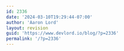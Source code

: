 ```yaml
---
id: 2336
date: '2024-03-10T19:29:44-07:00'
author: 'Aaron Lord'
layout: revision
guid: 'https://www.devlord.io/blog/?p=2336'
permalink: '/?p=2336'
---
```


<p class="mobile-photo"><a href="https://www.devlord.io/blog/wp-content/uploads/2011/10/photo-781537.jpg"><img src="/blog/wp-content/uploads/2011/10/photo-781537.jpg?w=300" border="0" alt="" /></a></p><div class="blogger-post-footer"></div>